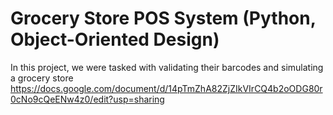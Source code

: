 # Grocery Store POS System (Python, Object-Oriented Design)
  In this project, we were tasked with  validating their barcodes and simulating a grocery store
  https://docs.google.com/document/d/14pTmZhA82ZjZIkVIrCQ4b2oODG80r0cNo9cQeENw4z0/edit?usp=sharing 

